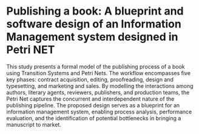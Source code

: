 # Publishing a book: A blueprint and software design of an Information Management system designed in Petri NET

This study presents a formal model of the publishing process of a book using Transition Systems and Petri Nets. The workflow encompasses five key phases: contract acquisition, editing, proofreading, design and typesetting, and marketing and sales. By modelling the interactions among authors, literary agents, reviewers, publishers, and production teams, the Petri Net captures the concurrent and interdependent nature of the publishing pipeline. The proposed design serves as a blueprint for an information management system, enabling process analysis, performance evaluation, and the identification of potential bottlenecks in bringing a manuscript to market.
